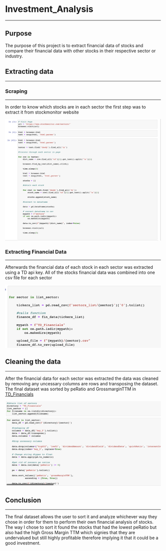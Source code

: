 # Investment_Analysis
---
## Purpose
The purpose of this project is to extract financial data of stocks and compare their financial data with other stocks in their respective sector or industry.

## Extracting data
---
### Scraping
---
In order to know which stocks are in each sector the first step was to extract it from stockmonitor website 

![image](https://github.com/evanbruno617/Investment_Data/blob/main/Resources/Screenshot%202023-05-24%20at%208.45.19%20PM.png)

### Extracting Financial Data
---
Afterwards the financial data of each stock in each sector was extracted using a TD api key. All of the stocks financial data was combined into one csv file for each sector

![image](https://github.com/evanbruno617/Investment_Data/blob/main/Resources/Screenshot%202023-05-24%20at%208.47.48%20PM.png)

## Cleaning the data
---
After the financial data for each sector was extracted the data was cleaned by removing any uncessary columns are rows and transposing the dataset. The final dataset was sorted by peRatio and GrossmarginTTM in [TD_Financials](https://github.com/evanbruno617/Investment_Data/tree/main/TD_Financials)

![image](https://github.com/evanbruno617/Investment_Data/blob/main/Resources/Screenshot%202023-05-24%20at%208.48.14%20PM.png)

## Conclusion
---
The final dataset allows the user to sort it and analyze whichever way they chose in order for them to perform their own financial analysis of stocks. The way I chose to sort it found the stocks that had the lowest peRatio but also had the high Gross Margin TTM which signies that they are undervalued but still highly profitable therefore implying it that it could be a good investment.


